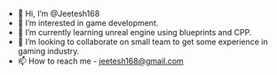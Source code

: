 - 👋 Hi, I’m @Jeetesh168
- 👀 I’m interested in game development.
- 🌱 I’m currently learning unreal engine using blueprints and CPP.
- 💞️ I’m looking to collaborate on small team to get some experience in gaming industry.
- 📫 How to reach me - jeetesh168@gmail.com

<!---
Jeetesh168/Jeetesh168 is a ✨ special ✨ repository because its `README.md` (this file) appears on your GitHub profile.
You can click the Preview link to take a look at your changes.
--->
